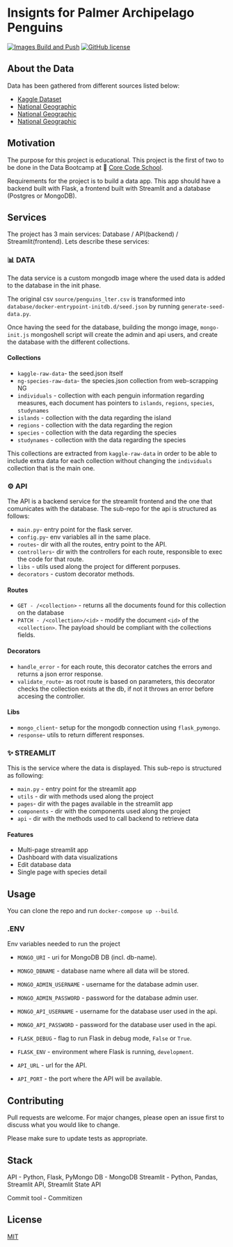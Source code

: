 # Insignts for Palmer Archipelago Penguins

[![Images Build and Push](https://github.com/teresaromero/palmer-penguins/actions/workflows/docker.yml/badge.svg?branch=development&event=push)](https://github.com/teresaromero/palmer-penguins/actions/workflows/docker.yml)
[![GitHub license](https://img.shields.io/github/license/teresaromero/palmer-penguins)](https://github.com/teresaromero/palmer-penguins/blob/development/LICENSE.md)

## About the Data

Data has been gathered from different sources listed below:

- [Kaggle Dataset](https://www.kaggle.com/parulpandey/palmer-archipelago-antarctica-penguin-data)
- [National Geographic](https://www.nationalgeographic.com/animals/birds/facts/gentoo-penguin)
- [National Geographic](https://www.nationalgeographic.com/animals/birds/facts/adelie-penguin)
- [National Geographic](https://www.nationalgeographic.com/animals/birds/facts/chinstrap-penguin)

## Motivation

The purpose for this project is educational. This project is the first of two to be done in the Data Bootcamp at :tangerine: [Core Code School](https://www.corecode.school/bootcamp/big-data-machine-learning).

Requirements for the project is to build a data app. This app should have a backend built with Flask, a frontend built with Streamlit and a database (Postgres or MongoDB).

## Services

The project has 3 main services: Database / API(backend) / Streamlit(frontend). Lets describe these services:

### :bar_chart: DATA

The data service is a custom mongodb image where the used data is added to the database in the init phase.

The original csv `source/penguins_lter.csv` is transformed into `database/docker-entrypoint-initdb.d/seed.json` by running `generate-seed-data.py`.

Once having the seed for the database, building the mongo image, `mongo-init.js` mongoshell script will create the admin and api users, and create the database with the different collections.

#### Collections

- `kaggle-raw-data`- the seed.json itself
- `ng-species-raw-data`- the species.json collection from web-scrapping NG
- `individuals` - collection with each penguin information regarding measures, each document has pointers to `islands`, `regions`, `species`, `studynames`
- `islands` - collection with the data regarding the island
- `regions` - collection with the data regarding the region
- `species` - collection with the data regarding the species
- `studynames` - collection with the data regarding the species

This collections are extracted from `kaggle-raw-data` in order to be able to include extra data for each collection without changing the `individuals` collection that is the main one.

### :gear: API

The API is a backend service for the streamlit frontend and the one that comunicates with the database. The sub-repo for the api is structured as follows:

- `main.py`- entry point for the flask server.
- `config.py`- env variables all in the same place.
- `routes`- dir with all the routes, entry point to the API.
- `controllers`- dir with the controllers for each route, responsible to exec the code for that route.
- `libs` - utils used along the project for different porpuses.
- `decorators` - custom decorator methods.

#### Routes

- `GET - /<collection>` - returns all the documents found for this collection on the database
- `PATCH - /<collection>/<id>` - modify the document `<id>` of the `<collection>`. The payload should be compliant with the collections fields.

#### Decorators

- `handle_error` - for each route, this decorator catches the errors and returns a json error response.
- `validate_route`- as root route is based on parameters, this decorator checks the collection exists at the db, if not it throws an error before accesing the controller.

#### Libs

- `mongo_client`- setup for the mongodb connection using `flask_pymongo`.
- `response`- utils to return different responses.

### :sparkles: STREAMLIT

This is the service where the data is displayed. This sub-repo is structured as following:

- `main.py` - entry point for the streamlit app
- `utils` - dir with methods used along the project
- `pages`- dir with the pages available in the streamlit app
- `components` - dir with the components used along the project
- `api` - dir with the methods used to call backend to retrieve data

#### Features

- Multi-page streamlit app
- Dashboard with data visualizations
- Edit database data
- Single page with species detail

## Usage

You can clone the repo and run `docker-compose up --build`.

### .ENV

Env variables needed to run the project

- `MONGO_URI` - uri for MongoDB DB (incl. db-name).
- `MONGO_DBNAME` - database name where all data will be stored.

- `MONGO_ADMIN_USERNAME` - username for the database admin user.
- `MONGO_ADMIN_PASSWORD` - password for the database admin user.

- `MONGO_API_USERNAME` - username for the database user used in the api.
- `MONGO_API_PASSWORD` - password for the database user used in the api.

- `FLASK_DEBUG` - flag to run Flask in debug mode, `False` or `True`.
- `FLASK_ENV` - environment where Flask is running, `development`.

- `API_URL` - url for the API.
- `API_PORT` - the port where the API will be available.

## Contributing

Pull requests are welcome. For major changes, please open an issue first to discuss what you would like to change.

Please make sure to update tests as appropriate.

## Stack

API - Python, Flask, PyMongo
DB - MongoDB
Streamlit - Python, Pandas, Streamlit API, Streamlit State API


Commit tool - Commitizen

## License

[MIT](https://choosealicense.com/licenses/mit/)
